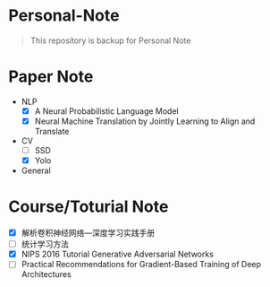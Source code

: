 <h1>Personal-Note</h1>

>This repository is backup for Personal Note
>

# Paper Note

- NLP
    - [x] A Neural Probabilistic Language Model
    - [x] Neural Machine Translation by Jointly Learning to Align and Translate

- CV
    - [ ] SSD
    - [x] Yolo

- General


# Course/Toturial Note

- [x] 解析卷积神经网络—深度学习实践手册
- [ ] 统计学习方法
- [x] NIPS 2016 Tutorial Generative Adversarial Networks
- [ ] Practical Recommendations for Gradient-Based Training of Deep Architectures
